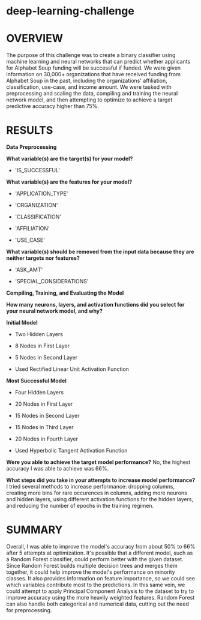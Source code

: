 # deep-learning-challenge

# OVERVIEW
The purpose of this challenge was to create a binary classifier using machine learning and neural networks that can predict whether applicants for Alphabet Soup funding will be successful if funded. We were given information on 30,000+ organizations that have received funding from Alphabet Soup in the past, including the organizations' affiliation, classification, use-case, and income amount. We were tasked with preprocessing and scaling the data, compiling and training the neural network model, and then attempting to optimize to achieve a target predictive accuracy higher than 75%.

# RESULTS
**Data Preprocessing**

**What variable(s) are the target(s) for your model?**
  - 'IS_SUCCESSFUL'
  
**What variable(s) are the features for your model?**
 - 'APPLICATION_TYPE'
 
 - 'ORGANIZATION' 
 
 - 'CLASSIFICATION' 
 
 - 'AFFILIATION' 
 
 - 'USE_CASE'
  
**What variable(s) should be removed from the input data because they are neither targets nor features?**
  - 'ASK_AMT'

  - 'SPECIAL_CONSIDERATIONS'

**Compiling, Training, and Evaluating the Model**

**How many neurons, layers, and activation functions did you select for your neural network model, and why?**
 
 **Initial Model**

- Two Hidden Layers

- 8 Nodes in First Layer

- 5 Nodes in Second Layer

- Used Rectified Linear Unit Activation Function

**Most Successful Model**

- Four Hidden Layers

- 20 Nodes in First Layer

- 15 Nodes in Second Layer

- 15 Nodes in Third Layer

- 20 Nodes in Fourth Layer

- Used Hyperbolic Tangent Activation Function
  
**Were you able to achieve the target model performance?**
  No, the highest accuracy I was able to achieve was 66%.
  
**What steps did you take in your attempts to increase model performance?**
  I tried several methods to increase performance: dropping columns, creating more bins for rare occurences in columns, adding more neurons and hidden layers, using different activation functions for the hidden layers, and reducing the number of epochs in the training       regimen.

  # SUMMARY
  Overall, I was able to improve the model's accuracy from about 50% to 66% after 5 attempts at optimization. It's possible that a different model, such as a Random Forest classifier, could perform better with the given dataset. Since Random Forest builds multiple           decision trees and merges them together, it could help improve the model's performance on minority classes. It also provides information on feature importance, so we could see which variables contribute most to the predictions. In this same vein, we could attempt to       apply Principal Component Analysis to the dataset to try to improve accuracy using the more heavily weighted features. Random Forest can also handle both categorical and numerical data, cutting out the need for preprocessing.
